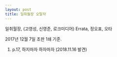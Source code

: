 ```yaml
---
layout: post
title: 일취월장 오탈자
---
```


일취월장, (고영성, 신영준, 로크미디어) Errata, 정오표, 오타

2017년 12월 7일 초판 1쇄 기준.

1. p.17, 하지마자 하자마자 (2018.11.16 발견)
